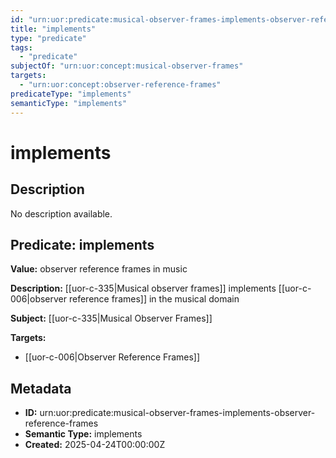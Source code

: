 ```yaml
---
id: "urn:uor:predicate:musical-observer-frames-implements-observer-reference-frames"
title: "implements"
type: "predicate"
tags:
  - "predicate"
subjectOf: "urn:uor:concept:musical-observer-frames"
targets:
  - "urn:uor:concept:observer-reference-frames"
predicateType: "implements"
semanticType: "implements"
---
```


# implements

## Description

No description available.

## Predicate: implements

**Value:** observer reference frames in music

**Description:** [[uor-c-335|Musical observer frames]] implements [[uor-c-006|observer reference frames]] in the musical domain

**Subject:** [[uor-c-335|Musical Observer Frames]]

**Targets:**

- [[uor-c-006|Observer Reference Frames]]

## Metadata

- **ID:** urn:uor:predicate:musical-observer-frames-implements-observer-reference-frames
- **Semantic Type:** implements
- **Created:** 2025-04-24T00:00:00Z
